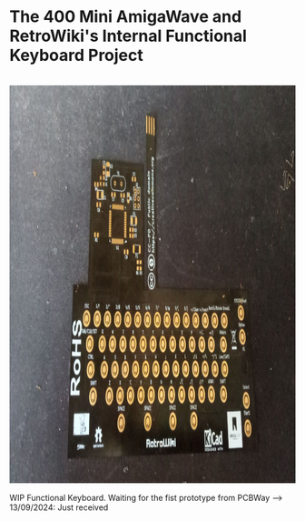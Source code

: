 # The 400 Mini AmigaWave and RetroWiki's Internal Functional Keyboard Project

<br>
<img height="700" src="https://github.com/ea4gge/The400Mini_FunctionalKeyboard/blob/main/photo_2024-09-13_10-37-55.jpg"/>

<br>




WIP Functional Keyboard. Waiting for the fist prototype from PCBWay --> 13/09/2024: Just received
